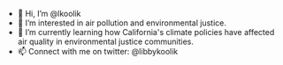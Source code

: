 - 👋 Hi, I’m @lkoolik
- 👀 I’m interested in air pollution and environmental justice.
- 🌱 I’m currently learning how California's climate policies have affected air quality in environmental justice communities.
- 📫 Connect with me on twitter: @libbykoolik

